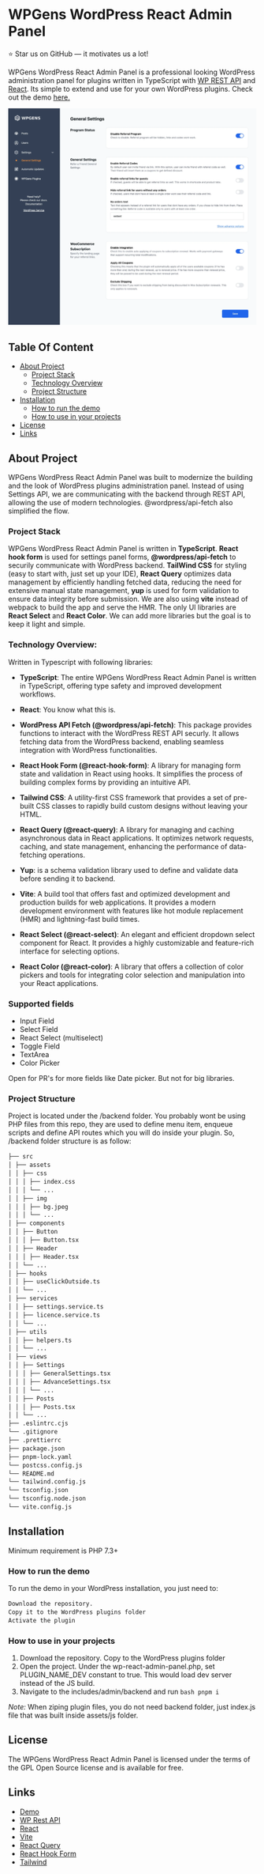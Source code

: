 # WPGens WordPress React Admin Panel

:star: Star us on GitHub — it motivates us a lot!

WPGens WordPress React Admin Panel is a professional looking WordPress administration panel for plugins written in TypeScript with [WP REST API](https://v2.wp-api.org/) and [React](https://reactjs.org/). Its simple to extend and use for your own WordPress plugins. Check out the demo [here.](https://wpgensdemo.com/wp-admin/admin.php?page=gens-raf)

![wpgens-admin-panel](https://raw.githubusercontent.com/goranefbl/stuff/main/raf-admin-panel.webp)

## Table Of Content

-   [About Project](#about-project)
    -   [Project Stack](#project-stack)
    -   [Technology Overview](#technology-overview)
    -   [Project Structure](#project-structure)
-   [Installation](#installation)
    -   [How to run the demo](#how-to-run)
    -   [How to use in your projects](#how-to-use)
-   [License](#license)
-   [Links](#links)

## About Project

WPGens WordPress React Admin Panel was built to modernize the building and the look of WordPress plugins administration panel. Instead of using Settings API, we are communicating with the backend through REST API, allowing the use of modern technologies. @wordpress/api-fetch also simplified the flow.

### Project Stack

WPGens WordPress React Admin Panel is written in **TypeScript**. **React hook form** is used for settings panel forms, **@wordpress/api-fetch** to securily communicate with WordPress backend. **TailWind CSS** for styling (easy to start with, just set up your IDE), **React Query** optimizes data management by efficiently handling fetched data, reducing the need for extensive manual state management, **yup** is used for form validation to ensure data integrity before submission. We are also using **vite** instead of webpack to build the app and serve the HMR. The only UI libraries are **React Select** and **React Color**. We can add more libraries but the goal is to keep it light and simple.

### Technology Overview:

Written in Typescript with following libraries:

-   **TypeScript**: The entire WPGens WordPress React Admin Panel is written in TypeScript, offering type safety and improved development workflows.

-   **React**: You know what this is.

-   **WordPress API Fetch (@wordpress/api-fetch)**: This package provides functions to interact with the WordPress REST API securly. It allows fetching data from the WordPress backend, enabling seamless integration with WordPress functionalities.

-   **React Hook Form (@react-hook-form)**: A library for managing form state and validation in React using hooks. It simplifies the process of building complex forms by providing an intuitive API.

-   **Tailwind CSS**: A utility-first CSS framework that provides a set of pre-built CSS classes to rapidly build custom designs without leaving your HTML.

-   **React Query (@react-query)**: A library for managing and caching asynchronous data in React applications. It optimizes network requests, caching, and state management, enhancing the performance of data-fetching operations.

-   **Yup**: is a schema validation library used to define and validate data before sending it to backend.

-   **Vite**: A build tool that offers fast and optimized development and production builds for web applications. It provides a modern development environment with features like hot module replacement (HMR) and lightning-fast build times.

-   **React Select (@react-select)**: An elegant and efficient dropdown select component for React. It provides a highly customizable and feature-rich interface for selecting options.

-   **React Color (@react-color)**: A library that offers a collection of color pickers and tools for integrating color selection and manipulation into your React applications.

### Supported fields

-   Input Field
-   Select Field
-   React Select (multiselect)
-   Toggle Field
-   TextArea
-   Color Picker

Open for PR's for more fields like Date picker. But not for big libraries.

### Project Structure

Project is located under the /backend folder. You probably wont be using PHP files from this repo, they are used to define menu item, enqueue scripts and define API routes which you will do inside your plugin.
So, /backend folder structure is as follow:

```bash
├── src
│ ├── assets
│ │ ├── css
│ │ │ ├── index.css
│ │ │ └── ...
│ │ ├── img
│ │ │ ├── bg.jpeg
│ │ │ └── ...
│ ├── components
│ │ ├── Button
│ │ │ ├── Button.tsx
│ │ ├── Header
│ │ │ ├── Header.tsx
│ │ └── ...
│ ├── hooks
│ │ ├── useClickOutside.ts
│ │ └── ...
│ ├── services
│ │ ├── settings.service.ts
│ │ ├── licence.service.ts
│ │ └── ...
│ ├── utils
│ │ ├── helpers.ts
│ │ └── ...
│ ├── views
│ │ ├── Settings
│ │ │ ├── GeneralSettings.tsx
│ │ │ ├── AdvanceSettings.tsx
│ │ │ └── ...
│ │ ├── Posts
│ │ │ ├── Posts.tsx
│ │ └── ...
├── .eslintrc.cjs
└── .gitignore
├── .prettierrc
├── package.json
├── pnpm-lock.yaml
└── postcss.config.js
└── README.md
└── tailwind.config.js
└── tsconfig.json
└── tsconfig.node.json
└── vite.config.js
```

## Installation

Minimum requirement is PHP 7.3+

### How to run the demo

To run the demo in your WordPress installation, you just need to:

```bash
Download the repository.
Copy it to the WordPress plugins folder
Activate the plugin
```

### How to use in your projects

1. Download the repository.
   Copy to the WordPress plugins folder
2. Open the project.
   Under the wp-react-admin-panel.php, set PLUGIN_NAME_DEV constant to true. This would load dev server instead of the JS build.
3. Navigate to the includes/admin/backend and run `bash pnpm i `

_Note:_ When ziping plugin files, you do not need backend folder, just index.js file that was built inside assets/js folder.

## License

The WPGens WordPress React Admin Panel is licensed under the terms of the GPL Open Source license and is available for free.

## Links

-   [Demo](https://wpgensdemo.com)
-   [WP Rest API](https://v2.wp-api.org)
-   [React](https://reactjs.org)
-   [Vite](https://vitejs.dev)
-   [React Query](https://tanstack.com/query/v3/)
-   [React Hook Form](https://react-hook-form.com/)
-   [Tailwind](https://tailwindcss.com)

